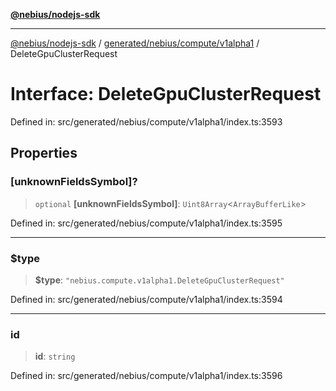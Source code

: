 [**@nebius/nodejs-sdk**](../../../../../README.md)

---

[@nebius/nodejs-sdk](../../../../../README.md) / [generated/nebius/compute/v1alpha1](../README.md) / DeleteGpuClusterRequest

# Interface: DeleteGpuClusterRequest

Defined in: src/generated/nebius/compute/v1alpha1/index.ts:3593

## Properties

### \[unknownFieldsSymbol\]?

> `optional` **\[unknownFieldsSymbol\]**: `Uint8Array`\<`ArrayBufferLike`\>

Defined in: src/generated/nebius/compute/v1alpha1/index.ts:3595

---

### $type

> **$type**: `"nebius.compute.v1alpha1.DeleteGpuClusterRequest"`

Defined in: src/generated/nebius/compute/v1alpha1/index.ts:3594

---

### id

> **id**: `string`

Defined in: src/generated/nebius/compute/v1alpha1/index.ts:3596
